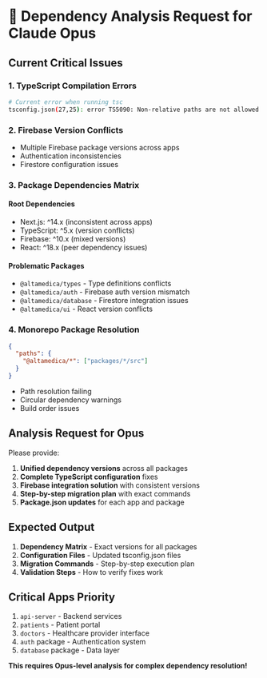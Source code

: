 # 🚨 Dependency Analysis Request for Claude Opus

## Current Critical Issues

### 1. TypeScript Compilation Errors
```bash
# Current error when running tsc
tsconfig.json(27,25): error TS5090: Non-relative paths are not allowed when 'baseUrl' is not set.
```

### 2. Firebase Version Conflicts
- Multiple Firebase package versions across apps
- Authentication inconsistencies
- Firestore configuration issues

### 3. Package Dependencies Matrix

#### Root Dependencies
- Next.js: ^14.x (inconsistent across apps)
- TypeScript: ^5.x (version conflicts)
- Firebase: ^10.x (mixed versions)
- React: ^18.x (peer dependency issues)

#### Problematic Packages
- `@altamedica/types` - Type definitions conflicts
- `@altamedica/auth` - Firebase auth version mismatch
- `@altamedica/database` - Firestore integration issues
- `@altamedica/ui` - React version conflicts

### 4. Monorepo Package Resolution
```json
{
  "paths": {
    "@altamedica/*": ["packages/*/src"]
  }
}
```
- Path resolution failing
- Circular dependency warnings
- Build order issues

## Analysis Request for Opus

Please provide:
1. **Unified dependency versions** across all packages
2. **Complete TypeScript configuration** fixes
3. **Firebase integration solution** with consistent versions
4. **Step-by-step migration plan** with exact commands
5. **Package.json updates** for each app and package

## Expected Output

1. **Dependency Matrix** - Exact versions for all packages
2. **Configuration Files** - Updated tsconfig.json files
3. **Migration Commands** - Step-by-step execution plan
4. **Validation Steps** - How to verify fixes work

## Critical Apps Priority
1. `api-server` - Backend services
2. `patients` - Patient portal
3. `doctors` - Healthcare provider interface
4. `auth` package - Authentication system
5. `database` package - Data layer

**This requires Opus-level analysis for complex dependency resolution!**
